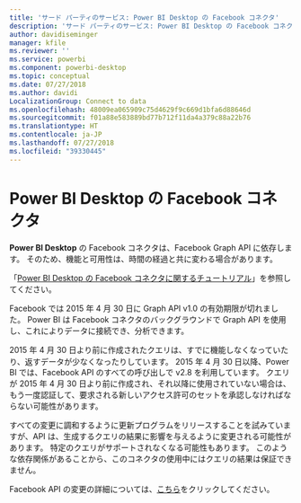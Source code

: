 ```yaml
---
title: 'サード パーティのサービス: Power BI Desktop の Facebook コネクタ'
description: 'サード パーティのサービス: Power BI Desktop の Facebook コネクタ'
author: davidiseminger
manager: kfile
ms.reviewer: ''
ms.service: powerbi
ms.component: powerbi-desktop
ms.topic: conceptual
ms.date: 07/27/2018
ms.author: davidi
LocalizationGroup: Connect to data
ms.openlocfilehash: 48009ea065909c75d4629f9c669d1bfa6d88646d
ms.sourcegitcommit: f01a88e583889bd77b712f11da4a379c88a22b76
ms.translationtype: HT
ms.contentlocale: ja-JP
ms.lasthandoff: 07/27/2018
ms.locfileid: "39330445"
---
```

# <a name="facebook-connector-for-power-bi-desktop"></a>Power BI Desktop の Facebook コネクタ
**Power BI Desktop** の Facebook コネクタは、Facebook Graph API に依存します。 そのため、機能と可用性は、時間の経過と共に変わる場合があります。

「[Power BI Desktop の Facebook コネクタに関するチュートリアル](desktop-tutorial-facebook-analytics.md)」を参照してください。

Facebook では 2015 年 4 月 30 日に<sup></sup> Graph API v1.0 の有効期限が切れました。 Power BI は Facebook コネクタのバックグラウンドで Graph API を使用し、これによりデータに接続でき、分析できます。

2015 年 4 月 30 日より前に作成されたクエリは、<sup></sup>すでに機能しなくなっていたり、返すデータが少なくなったりしています。 2015 年 4 月 30<sup> </sup>日以降、Power BI では、Facebook API のすべての呼び出しで v2.8 を利用しています。 クエリが 2015 年 4 月 30 日より前に作成され、それ以降に使用されていない場合は、もう一度認証して、要求される新しいアクセス許可のセットを承認しなければならない可能性があります。

すべての変更に調和するように更新プログラムをリリースすることを試みていますが、API は、生成するクエリの結果に影響を与えるように変更される可能性があります。 特定のクエリがサポートされなくなる可能性もあります。 このような依存関係があることから、このコネクタの使用中にはクエリの結果は保証できません。

Facebook API の変更の詳細については、[こちら](https://developers.facebook.com/docs/apps/changelog#v2_0)をクリックしてください。

